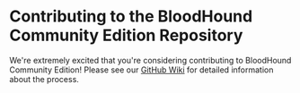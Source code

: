 # Contributing to the BloodHound Community Edition Repository

We're extremely excited that you're considering contributing to BloodHound Community Edition! Please see our [GitHub Wiki](https://github.com/SpecterOps/BloodHound/wiki/Contributing) for detailed information about the process.